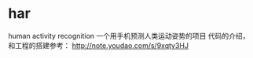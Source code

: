 # har
human activity recognition 
一个用手机预测人类运动姿势的项目 代码的介绍，和工程的搭建参考： http://note.youdao.com/s/9xqty3HJ
